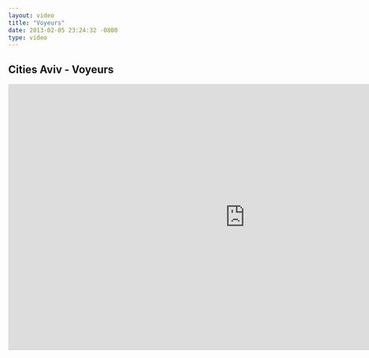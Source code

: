 ```yaml
---
layout: video
title: "Voyeurs"
date: 2013-02-05 23:24:32 -0800
type: video
---
```

## Cities Aviv - Voyeurs

<iframe src="http://player.vimeo.com/video/21273108?title=0&amp;byline=0&amp;portrait=0&amp;color=ff9933" width="960" height="540" frameborder="0" webkitAllowFullScreen mozallowfullscreen allowFullScreen></iframe>
